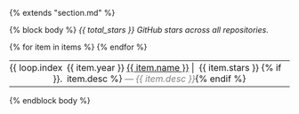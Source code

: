{% extends "section.md" %}

{% block body %}
*{{ total_stars }} GitHub stars across all repositories.*

<table class="table table-hover">
{% for item in items %}
<tr>
  <td align='right' style='padding-right:0;padding-left:0;'>{{ loop.index }}.</td>
  <td>
    <span class='cvdate'>{{ item.year }}</span>
    <a href="{{ item.repo_url }}">{{ item.name }}</a>
    <span style="white-space: nowrap">
    | <i class="fa fas fa-star"></i>&nbsp;{{ item.stars }}
    </span>
    {% if item.desc %} <em style="color: gray;">&mdash; {{ item.desc }}</em>{% endif %}
  </td>
</tr>
{% endfor %}
</table>
{% endblock body %}
